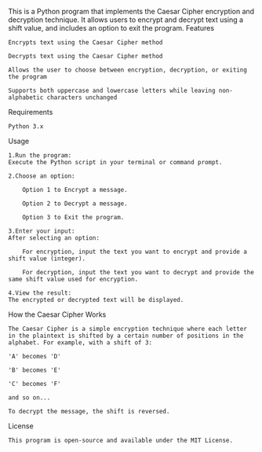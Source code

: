 This is a Python program that implements the Caesar Cipher encryption and decryption technique. It allows users to encrypt and decrypt text using a shift value, and includes an option to exit the program.
Features

    Encrypts text using the Caesar Cipher method

    Decrypts text using the Caesar Cipher method

    Allows the user to choose between encryption, decryption, or exiting the program

    Supports both uppercase and lowercase letters while leaving non-alphabetic characters unchanged

Requirements

    Python 3.x

Usage

    1.Run the program:
    Execute the Python script in your terminal or command prompt.

    2.Choose an option:

        Option 1 to Encrypt a message.

        Option 2 to Decrypt a message.

        Option 3 to Exit the program.

    3.Enter your input:
    After selecting an option:

        For encryption, input the text you want to encrypt and provide a shift value (integer).

        For decryption, input the text you want to decrypt and provide the same shift value used for encryption.

    4.View the result:
    The encrypted or decrypted text will be displayed.

How the Caesar Cipher Works

    The Caesar Cipher is a simple encryption technique where each letter in the plaintext is shifted by a certain number of positions in the alphabet. For example, with a shift of 3:

    'A' becomes 'D'

    'B' becomes 'E'

    'C' becomes 'F'

    and so on...

    To decrypt the message, the shift is reversed.
License

    This program is open-source and available under the MIT License.    
